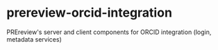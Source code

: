 # prereview-orcid-integration
PREreview's server and client components for ORCID integration (login, metadata services)
